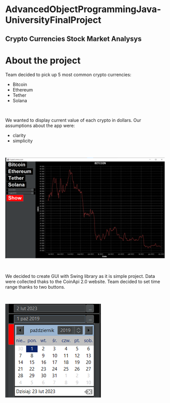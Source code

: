 # AdvancedObjectProgrammingJava-UniversityFinalProject

## Crypto Currencies Stock Market Analysys

# About the project
Team decided to pick up 5 most common crypto currencies:
- Bitcoin
- Ethereum
- Tether
- Solana
<br/>

We wanted to display current value of each crypto in dollars. 
Our assumptions about the app were:
- clarity
- simplicity
<br/>

![final view](https://github.com/wojo501/AdvancedObjectProgrammingJava-UniversityFinalProject/blob/main/images/final.png)

<br/>

We decided to create GUI with Swing library as it is simple project. 
Data were collected thaks to the CoinApi 2.0 website. 
Team decided to set time range thanks to two buttons.

<br/>

![buttons](https://github.com/wojo501/AdvancedObjectProgrammingJava-UniversityFinalProject/blob/main/images/buttons.png)
